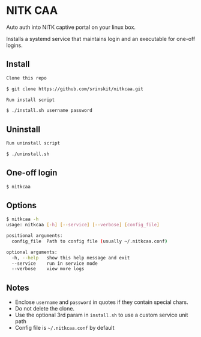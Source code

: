 # NITK CAA
Auto auth into NITK captive portal on your linux box.

Installs a systemd service that maintains login and an executable for one-off logins.

## Install
```bash
Clone this repo

$ git clone https://github.com/srinskit/nitkcaa.git

Run install script

$ ./install.sh username password
```

## Uninstall
```bash
Run uninstall script

$ ./uninstall.sh
```

## One-off login
```bash
$ nitkcaa
```

## Options
```bash
$ nitkcaa -h
usage: nitkcaa [-h] [--service] [--verbose] [config_file]

positional arguments:
  config_file  Path to config file (usually ~/.nitkcaa.conf)

optional arguments:
  -h, --help   show this help message and exit
  --service    run in service mode
  --verbose    view more logs
```

## Notes
* Enclose `username` and `password` in quotes if they contain special chars. 
* Do not delete the clone.
* Use the optional 3rd param in `install.sh` to use a custom service unit path
* Config file is `~/.nitkcaa.conf` by default

